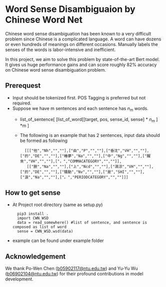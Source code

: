 # Word Sense Disambiguaion by Chinese Word Net

Chinese word sense disambiguation has been known to a very difficult problem since Chinese is a complicated language. A word can have dozens or even hundreds of meanings on different occasions. Manually labels the senses of the words is labor-intensive and inefficient.

In this project, we aim to solve this problem by state-of-the-art Bert model.  It gives us huge performance gains and can score roughly 82% accuracy on Chinese word sense disambiguation problem.

## Prerequest
* Input should be tokenized first. POS Tagging is preferred but not required.
* Suppose we have m sentences and each sentence has $n_m$ words.
    * list_of_sentence[ [list_of_word[[target, pos, sense_id, sense] * $n_m$ ] *m ]
    * The following is an example that has 2 sentences, input data should be formed as following

            [[["他","Nh","",""],["由","P","",""],["昏沈","VH","",""],["的","DE","",""],["睡夢","Na","",""],["中","Ng","",""],["醒來","VH","",""],["，","COMMACATEGORY","",""]],
             [["臉","Na","",""],["上","Ncd","",""],["濕涼","VH","",""],["的","DE","",""],["騷動","Nv","",""],["是","SHI","",""],["淚","Na","",""],["。","PERIODCATEGORY","",""]]]
             

## How to get sense
* At Project root directory (same as setup.py)

        pip3 install .
        import CWN_WSD
        data = read_somewhere() #list of sentence, and sentence is composed as list of word
        sense = CWN_WSD.wsd(data)
* example can be found under example folder

## Acknowledgement
We thank Po-Wen Chen (b05902117@ntu.edu.tw) and Yu-Yu Wu (b06902104@ntu.edu.tw) for their profound contributions in model development.
        
    
    


